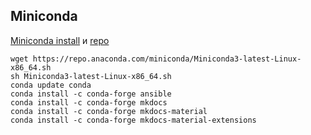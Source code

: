 ## Miniconda

[Miniconda install](https://docs.conda.io/en/latest/miniconda.html) и [repo](https://anaconda.org/)
```
wget https://repo.anaconda.com/miniconda/Miniconda3-latest-Linux-x86_64.sh
sh Miniconda3-latest-Linux-x86_64.sh 
conda update conda
conda install -c conda-forge ansible
conda install -c conda-forge mkdocs
conda install -c conda-forge mkdocs-material
conda install -c conda-forge mkdocs-material-extensions
```
